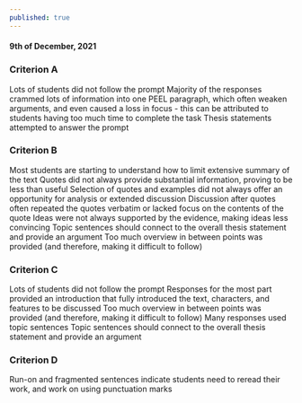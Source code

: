 ```yaml
---
published: true
---
```

#### 9th of December, 2021

### Criterion A
Lots of students did not follow the prompt
Majority of the responses crammed lots of information into one PEEL paragraph, which
often weaken arguments, and even caused a loss in focus - this can be attributed to
students having too much time to complete the task
Thesis statements attempted to answer the prompt

### Criterion B
Most students are starting to understand how to limit extensive summary of the text
Quotes did not always provide substantial information, proving to be less than useful
Selection of quotes and examples did not always offer an opportunity for analysis or
extended discussion
Discussion after quotes often repeated the quotes verbatim or lacked focus on the
contents of the quote
Ideas were not always supported by the evidence, making ideas less convincing
Topic sentences should connect to the overall thesis statement and provide an argument
Too much overview in between points was provided (and therefore, making it difficult
to follow)

### Criterion C
Lots of students did not follow the prompt
Responses for the most part provided an introduction that fully introduced the text, characters, and features to be discussed
Too much overview in between points was provided (and therefore, making it difficult
to follow)
Many responses used topic sentences
Topic sentences should connect to the overall thesis statement and provide an argument

### Criterion D
Run-on and fragmented sentences indicate students need to reread their work, and work
on using punctuation marks
